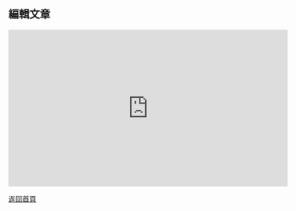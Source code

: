 ## 編輯文章

<div align="center">
<iframe width="560" height="315" src="https://www.youtube.com/embed/XGUdDIv9Lqg" frameborder="0" allow="accelerometer; autoplay; encrypted-media; gyroscope; picture-in-picture" allowfullscreen></iframe>
</div>
      
[返回首頁](https://kimieno.github.io/android.pitt) 